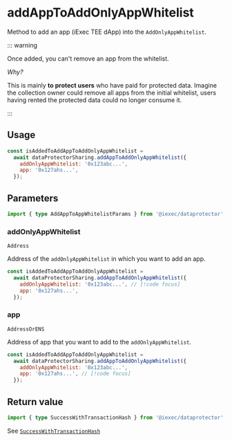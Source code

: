 # addAppToAddOnlyAppWhitelist

Method to add an app (iExec TEE dApp) into the `AddOnlyAppWhitelist`.

::: warning

Once added, you can't remove an app from the whitelist.

_Why?_

This is mainly **to protect users** who have paid for protected data. Imagine
the collection owner could remove all apps from the initial whitelist, users
having rented the protected data could no longer consume it.

:::

## Usage

```js
const isAddedToAddAppToAddOnlyAppWhitelist =
  await dataProtectorSharing.addAppToAddOnlyAppWhitelist({
    addOnlyAppWhitelist: '0x123abc...',
    app: '0x127ahs...',
  });
```

## Parameters

```ts twoslash
import { type AddAppToAppWhitelistParams } from '@iexec/dataprotector';
```

### addOnlyAppWhitelist

`Address`

Address of the `addOnlyAppWhitelist` in which you want to add an app.

```js
const isAddedToAddAppToAddOnlyAppWhitelist =
  await dataProtectorSharing.addAppToAddOnlyAppWhitelist({
    addOnlyAppWhitelist: '0x123abc...', // [!code focus]
    app: '0x127ahs...',
  });
```

### app

`AddressOrENS`

Address of app that you want to add to the `addOnlyAppWhitelist`.

```js
const isAddedToAddAppToAddOnlyAppWhitelist =
  await dataProtectorSharing.addAppToAddOnlyAppWhitelist({
    addOnlyAppWhitelist: '0x123abc...',
    app: '0x127ahs...', // [!code focus]
  });
```

## Return value

```ts twoslash
import { type SuccessWithTransactionHash } from '@iexec/dataprotector';
```

See [`SuccessWithTransactionHash`](../../types.md#successwithtransactionhash)
